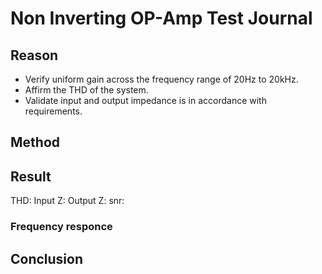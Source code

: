 # Non Inverting OP-Amp Test Journal

## Reason
* Verify uniform gain across the frequency range of 20Hz to 20kHz.
* Affirm the THD of the system. 
* Validate input and output impedance is in accordance with requirements.

## Method



## Result

THD:
Input Z:
Output Z:
snr:

### Frequency responce



## Conclusion


